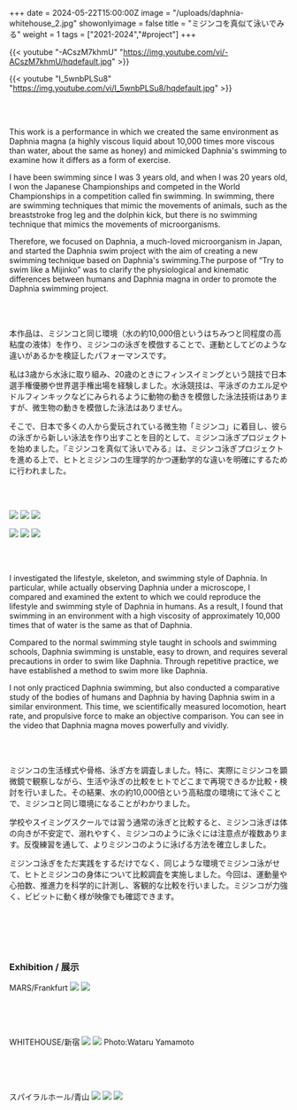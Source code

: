 +++
date = 2024-05-22T15:00:00Z
image = "/uploads/daphnia-whitehouse_2.jpg"
showonlyimage = false
title = "ミジンコを真似て泳いでみる"
weight = 1
tags = ["2021-2024","#project"]
+++

{{< youtube "-ACszM7khmU" "https://img.youtube.com/vi/-ACszM7khmU/hqdefault.jpg" >}}

{{< youtube "I_5wnbPLSu8" "https://img.youtube.com/vi/I_5wnbPLSu8/hqdefault.jpg" >}}

<br>
<br>

This work is a performance in which we created the same environment as Daphnia magna (a highly viscous liquid about 10,000 times more viscous than water, about the same as honey) and mimicked Daphnia's swimming to examine how it differs as a form of exercise.

I have been swimming since I was 3 years old, and when I was 20 years old, I won the Japanese Championships and competed in the World Championships in a competition called fin swimming. In swimming, there are swimming techniques that mimic the movements of animals, such as the breaststroke frog leg and the dolphin kick, but there is no swimming technique that mimics the movements of microorganisms.

Therefore, we focused on Daphnia, a much-loved microorganism in Japan, and started the Daphnia swim project with the aim of creating a new swimming technique based on Daphnia's swimming.The purpose of “Try to swim like a Mijinko” was to clarify the physiological and kinematic differences between humans and Daphnia magna in order to promote the Daphnia swimming project.

<br>
<br>

本作品は、ミジンコと同じ環境（水の約10,000倍というはちみつと同程度の高粘度の液体）を作り、ミジンコの泳ぎを模倣することで、運動としてどのような違いがあるかを検証したパフォーマンスです。

私は3歳から水泳に取り組み、20歳のときにフィンスイミングという競技で日本選手権優勝や世界選手権出場を経験しました。水泳競技は、平泳ぎのカエル足やドルフィンキックなどにみられるように動物の動きを模倣した泳法技術はありますが、微生物の動きを模倣した泳法はありません。

そこで、日本で多くの人から愛玩されている微生物「ミジンコ」に着目し、彼らの泳ぎから新しい泳法を作り出すことを目的として、ミジンコ泳ぎプロジェクトを始めました。『ミジンコを真似て泳いでみる』は、ミジンコ泳ぎプロジェクトを進める上で、ヒトとミジンコの生理学的かつ運動学的な違いを明確にするために行われました。

<br>
<br>

![](/uploads/making-1.png)
![](/uploads/making-2.jpeg)
![](/uploads/making-3.jpeg)

![](/uploads/daphnia-foot.png)
![](/uploads/daphnia-heart.png)
![](/uploads/plot.png)

<br>
<br>

I investigated the lifestyle, skeleton, and swimming style of Daphnia. In particular, while actually observing Daphnia under a microscope, I compared and examined the extent to which we could reproduce the lifestyle and swimming style of Daphnia in humans. As a result, I found that swimming in an environment with a high viscosity of approximately 10,000 times that of water is the same as that of Daphnia.

Compared to the normal swimming style taught in schools and swimming schools, Daphnia swimming is unstable, easy to drown, and requires several precautions in order to swim like Daphnia. Through repetitive practice, we have established a method to swim more like Daphnia.

I not only practiced Daphnia swimming, but also conducted a comparative study of the bodies of humans and Daphnia by having Daphnia swim in a similar environment. This time, we scientifically measured locomotion, heart rate, and propulsive force to make an objective comparison. You can see in the video that Daphnia magna moves powerfully and vividly.

<br>
<br>

ミジンコの生活様式や骨格、泳ぎ方を調査しました。特に、実際にミジンコを顕微鏡で観察しながら、生活や泳ぎの比較をヒトでどこまで再現できるか比較・検討を行いました。その結果、水の約10,000倍という高粘度の環境にて泳ぐことで、ミジンコと同じ環境になることがわかりました。

学校やスイミングスクールでは習う通常の泳ぎと比較すると、ミジンコ泳ぎは体の向きが不安定で、溺れやすく、ミジンコのように泳ぐには注意点が複数あります。反復練習を通して、よりミジンコのように泳げる方法を確立しました。

ミジンコ泳ぎをただ実践をするだけでなく、同じような環境でミジンコ泳がせて、ヒトとミジンコの身体について比較調査を実施しました。今回は、運動量や心拍数、推進力を科学的に計測し、客観的な比較を行いました。ミジンコが力強く、ビビットに動く様が映像でも確認できます。

<br>
<br>
<br>
<br>

### Exhibition / 展示

MARS/Frankfurt
![](/uploads/frankfurt-1.png)
![](/uploads/frankfurt-2.png)

<br>
<br>
<br>

WHITEHOUSE/新宿
![](/uploads/daphnia-whitehouse_1.jpg)
![](/uploads/daphnia-whitehouse_3.jpg)
Photo:Wataru Yamamoto

<br>
<br>
<br>

スパイラルホール/青山
![](/uploads/IMG_6673.JPG)
![](/uploads/IMG_6671.jpg)
![](/uploads/IMG_6674.JPG)

